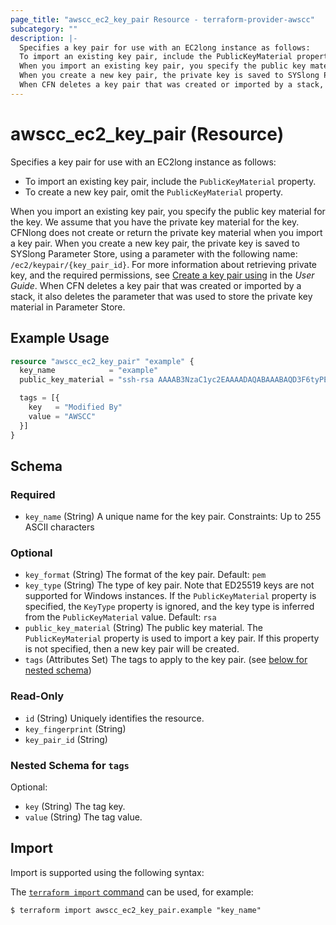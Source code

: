 ```yaml
---
page_title: "awscc_ec2_key_pair Resource - terraform-provider-awscc"
subcategory: ""
description: |-
  Specifies a key pair for use with an EC2long instance as follows:
  To import an existing key pair, include the PublicKeyMaterial property.To create a new key pair, omit the PublicKeyMaterial property.
  When you import an existing key pair, you specify the public key material for the key. We assume that you have the private key material for the key. CFNlong does not create or return the private key material when you import a key pair.
  When you create a new key pair, the private key is saved to SYSlong Parameter Store, using a parameter with the following name: /ec2/keypair/{key_pair_id}. For more information about retrieving private key, and the required permissions, see Create a key pair using https://docs.aws.amazon.com/AWSEC2/latest/UserGuide/create-key-pairs.html#create-key-pair-cloudformation in the User Guide.
  When CFN deletes a key pair that was created or imported by a stack, it also deletes the parameter that was used to store the private key material in Parameter Store.
---
```


# awscc_ec2_key_pair (Resource)

Specifies a key pair for use with an EC2long instance as follows:
  +  To import an existing key pair, include the ``PublicKeyMaterial`` property.
  +  To create a new key pair, omit the ``PublicKeyMaterial`` property.
  
 When you import an existing key pair, you specify the public key material for the key. We assume that you have the private key material for the key. CFNlong does not create or return the private key material when you import a key pair.
 When you create a new key pair, the private key is saved to SYSlong Parameter Store, using a parameter with the following name: ``/ec2/keypair/{key_pair_id}``. For more information about retrieving private key, and the required permissions, see [Create a key pair using](https://docs.aws.amazon.com/AWSEC2/latest/UserGuide/create-key-pairs.html#create-key-pair-cloudformation) in the *User Guide*.
 When CFN deletes a key pair that was created or imported by a stack, it also deletes the parameter that was used to store the private key material in Parameter Store.

## Example Usage

```terraform
resource "awscc_ec2_key_pair" "example" {
  key_name            = "example"
  public_key_material = "ssh-rsa AAAAB3NzaC1yc2EAAAADAQABAAABAQD3F6tyPEFEzV0LX3X8BsXdMsQz1x2cEikKDEY0aIj41qgxMCP/iteneqXSIFZBp5vizPvaoIR3Um9xK7PGoW8giupGn+EPuxIA4cDM4vzOqOkiMPhz5XK0whEjkVzTo4+S0puvDZuwIsdiW9mxhJc7tgBNL0cYlWSYVkz4G/fslNfRPW5mYAM49f4fhtxPb5ok4Q2Lg9dPKVHO/Bgeu5woMc7RY0p1ej6D4CKFE6lymSDJpW0YHX/wqE9+cfEauh7xZcG0q9t2ta6F6fmX0agvpFyZo8aFbXeUBr7osSCJNgvavWbM/06niWrOvYX2xwWdhXmXSrbX8ZbabVohBK41 email@example.com"

  tags = [{
    key   = "Modified By"
    value = "AWSCC"
  }]
}
```

<!-- schema generated by tfplugindocs -->
## Schema

### Required

- `key_name` (String) A unique name for the key pair.
 Constraints: Up to 255 ASCII characters

### Optional

- `key_format` (String) The format of the key pair.
 Default: ``pem``
- `key_type` (String) The type of key pair. Note that ED25519 keys are not supported for Windows instances.
 If the ``PublicKeyMaterial`` property is specified, the ``KeyType`` property is ignored, and the key type is inferred from the ``PublicKeyMaterial`` value.
 Default: ``rsa``
- `public_key_material` (String) The public key material. The ``PublicKeyMaterial`` property is used to import a key pair. If this property is not specified, then a new key pair will be created.
- `tags` (Attributes Set) The tags to apply to the key pair. (see [below for nested schema](#nestedatt--tags))

### Read-Only

- `id` (String) Uniquely identifies the resource.
- `key_fingerprint` (String)
- `key_pair_id` (String)

<a id="nestedatt--tags"></a>
### Nested Schema for `tags`

Optional:

- `key` (String) The tag key.
- `value` (String) The tag value.

## Import

Import is supported using the following syntax:

The [`terraform import` command](https://developer.hashicorp.com/terraform/cli/commands/import) can be used, for example:

```shell
$ terraform import awscc_ec2_key_pair.example "key_name"
```